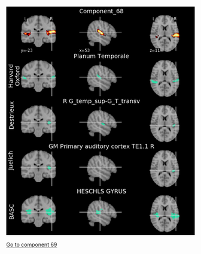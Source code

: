 ![68](preliminary/68.jpg "Component 68")

[Go to component 69](https://parietal-inria.github.io/MODL_atlas/128/69 "Component 69")
